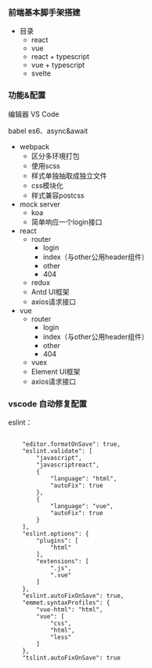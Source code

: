 ### 前端基本脚手架搭建

- 目录
  - react
  - vue
  - react + typescript
  - vue + typescript
  - svelte

### 功能&配置
编辑器 VS Code

babel es6、async&await


- webpack
  - 区分多环境打包
  - 使用scss
  - 样式单独抽取成独立文件
  - css模块化
  - 样式兼容postcss
- mock server
  - koa
  - 简单响应一个login接口
- react
  - router
    - login
    - index（与other公用header组件）
    - other
    - 404
  - redux
  - Antd UI框架
  - axios请求接口
- vue
  - router
    - login
    - index（与other公用header组件）
    - other
    - 404
  - vuex
  - Element UI框架
  - axios请求接口

### vscode 自动修复配置
eslint：
```

    "editor.formatOnSave": true,
    "eslint.validate": [
        "javascript",
        "javascriptreact",
        {
            "language": "html",
            "autoFix": true
        },
        {
            "language": "vue",
            "autoFix": true
        }
    ],
    "eslint.options": {
        "plugins": [
            "html"
        ],
        "extensions": [
            ".js",
            ".vue"
        ]
    },
    "eslint.autoFixOnSave": true,
    "emmet.syntaxProfiles": {
        "vue-html": "html",
        "vue": [
            "css",
            "html",
            "less"
        ]
    },
    "tslint.autoFixOnSave": true
```
